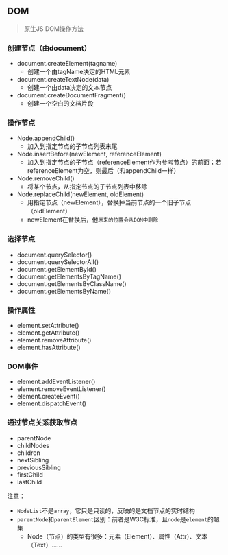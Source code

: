 ## DOM
> 原生JS DOM操作方法

### 创建节点（由document）
 - document.createElement(tagname)
    - 创建一个由tagName决定的HTML元素
 - document.createTextNode(data)
    - 创建一个由data决定的文本节点
 - document.createDocumentFragment()
    - 创建一个空白的文档片段

### 操作节点
 - Node.appendChild()
    - 加入到指定节点的子节点列表末尾
 - Node.insertBefore(newElement, referenceElement)
    - 加入到指定节点的子节点（referenceElement作为参考节点）的前面；若referenceElement为空，则最后（和appendChild一样）
 - Node.removeChild()
    - 将某个节点，从指定节点的子节点列表中移除
 - Node.replaceChild(newElement, oldElement)
    - 用指定节点（newElement），替换掉当前节点的一个旧子节点（oldElement）
    - newElement在替换后，他`原来的位置会从DOM中删除`

### 选择节点
 - document.querySelector()
 - document.querySelectorAll()
 - document.getElementById()
 - document.getElementsByTagName()
 - document.getElementsByClassName()
 - document.getElementsByName()

### 操作属性
 - element.setAttribute()
 - element.getAttribute()
 - element.removeAttribute()
 - element.hasAttribute()

### DOM事件
 - element.addEventListener()
 - element.removeEventListener()
 - element.createEvent()
 - element.dispatchEvent()

### 通过节点关系获取节点
 - parentNode
 - childNodes
 - children
 - nextSibling
 - previousSibling
 - firstChild
 - lastChild

注意：
 - `NodeList`不是`array`，它只是只读的，反映的是文档节点的实时结构
 - `parentNode`和`parentElement`区别：前者是W3C标准，且`node`是`element`的超集
    - Node（节点）的类型有很多：元素（Element）、属性（Attr）、文本（Text）……